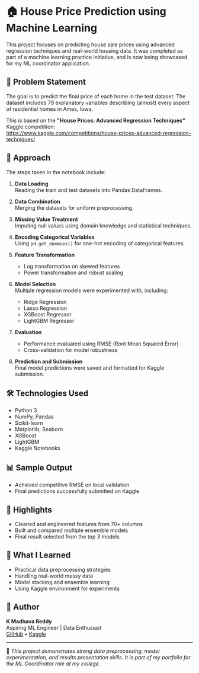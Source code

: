 # 🏠 House Price Prediction using Machine Learning

This project focuses on predicting house sale prices using advanced regression techniques and real-world housing data. It was completed as part of a machine learning practice initiative, and is now being showcased for my ML coordinator application.

## 📌 Problem Statement

The goal is to predict the final price of each home in the test dataset. The dataset includes 79 explanatory variables describing (almost) every aspect of residential homes in Ames, Iowa.

This is based on the **"House Prices: Advanced Regression Techniques"** Kaggle competition:  
https://www.kaggle.com/competitions/house-prices-advanced-regression-techniques/

## 🚀 Approach

The steps taken in the notebook include:

1. **Data Loading**  
   Reading the train and test datasets into Pandas DataFrames.

2. **Data Combination**  
   Merging the datasets for uniform preprocessing.

3. **Missing Value Treatment**  
   Imputing null values using domain knowledge and statistical techniques.

4. **Encoding Categorical Variables**  
   Using `pd.get_dummies()` for one-hot encoding of categorical features.

5. **Feature Transformation**  
   - Log transformation on skewed features  
   - Power transformation and robust scaling

6. **Model Selection**  
   Multiple regression models were experimented with, including:
   - Ridge Regression  
   - Lasso Regression  
   - XGBoost Regressor  
   - LightGBM Regressor

7. **Evaluation**  
   - Performance evaluated using RMSE (Root Mean Squared Error)  
   - Cross-validation for model robustness

8. **Prediction and Submission**  
   Final model predictions were saved and formatted for Kaggle submission.

## 🛠️ Technologies Used

- Python 3
- NumPy, Pandas
- Scikit-learn
- Matplotlib, Seaborn
- XGBoost
- LightGBM
- Kaggle Notebooks

## 📊 Sample Output

- Achieved competitive RMSE on local validation
- Final predictions successfully submitted on Kaggle

## 📌 Highlights

- Cleaned and engineered features from 70+ columns
- Built and compared multiple ensemble models
- Final result selected from the top 3 models

## 🧠 What I Learned

- Practical data preprocessing strategies
- Handling real-world messy data
- Model stacking and ensemble learning
- Using Kaggle environment for experiments

## 👤 Author

**K Madhava Reddy**  
Aspiring ML Engineer | Data Enthusiast  
[GitHub](https://github.com/your-github-profile) • [Kaggle]([https://kaggle.com/your-kaggle-profile](https://www.kaggle.com/code/madhavareddy09/top-3-in-house-prediction/notebook))

---

📌 *This project demonstrates strong data preprocessing, model experimentation, and results presentation skills. It is part of my portfolio for the ML Coordinator role at my college.*

